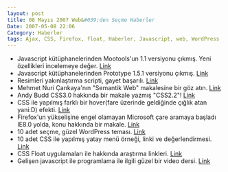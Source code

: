 ```yaml
---
layout: post
title: 08 Mayıs 2007 Web&#039;den Seçme Haberler
Date: 2007-05-08 22:06
Category: Haberler
tags: Ajax, CSS, Firefox, float, Haberler, Javascript, web, WordPress
---
```


-   Javascript kütüphanelerinden Mootools'un 1.1 versiyonu çıkmış. Yeni
    özellikleri incelemeye değer. [Link][]
-   Javascript kütüphanelerinden Prototype 1.5.1 versiyonu çıkmış.
    [Link][1]
-   Resimleri yakınlaştırma scripti, gayet başarılı. [Link][2]
-   Mehmet Nuri Çankaya'nın "Semantik Web" makalesine bir göz atın.
    [Link][3]
-   Andy Budd CSS3.0 hakkında bir makale yazmış "CSS2.2"! [Link][4]
-   CSS ile yapılmış farklı bir hover(fare üzerinde geldiğinde çığlık
    atan yani:D) efekti. [Link][5]
-   Firefox'un yükselişine engel olamayan Microsoft çare aramaya başladı
    IE8.0 yolda, konu hakkında bir makale. [Link][6]
-   10 adet seçme, güzel WordPress teması. [Link][7]
-   10 adet CSS ile yapılmış yatay menü örneği, linki ve
    değerlendirmesi. [Link][8]
-   CSS Float uygulamaları ile hakkında araştırma linkleri. [Link][9]
-   Gelişen javascript ile programlama ile ilgili güzel bir video dersi.
    [Link][10]


  [Link]: http://forum.mootools.net/viewtopic.php?pid=14129 "Link"
  [1]: http://prototypejs.org/2007/5/1/prototype-1-5-1-released "Link"
  [2]: http://valid.tjp.hu/tjpzoom/ "Link"
  [3]: http://www.nuricankaya.com/default.asp?gunluk_id=188 "Link"
  [4]: http://www.andybudd.com/archives/2007/05/css22/index.php "Link"
  [5]: http://veerle.duoh.com/blog/comments/css_hover_effect/ "Link"
  [6]: http://blogs.zdnet.com/microsoft/?p=416 "Link"
  [7]: http://www.smashingmagazine.com/2007/05/07/10-fresh-elegant-and-clean-wordpress-themes/
    "Link"
  [8]: http://www.nclud.com/sketchbook/horizontal-navigation-nine-ways-to-skin-a-cat
    "Link"
  [9]: http://www.smashingmagazine.com/2007/05/01/css-float-theory-things-you-should-know/
    "Link"
  [10]: http://video.yahoo.com/video/play?vid=cccd4aa02a3993ab06e56af731346f78.1710507
    "Link"
